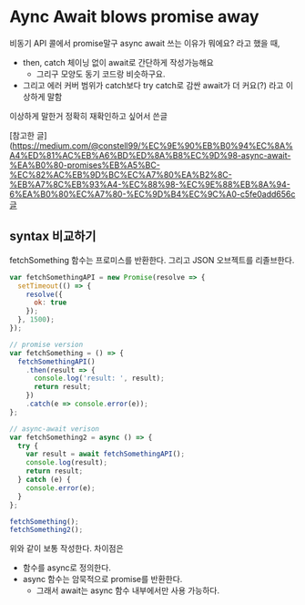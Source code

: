 # Aync Await blows promise away

비동기 API 콜에서 promise말구 async await 쓰는 이유가 뭐에요? 라고 했을 때,

- then, catch 체이닝 없이 await로 간단하게 작성가능해요
  - 그리구 모양도 동기 코드랑 비슷하구요.
- 그리고 에러 커버 범위가 catch보다 try catch로 감싼 await가 더 커요(?) 라고 이상하게 말함

이상하게 말한거 정확히 재확인하고 싶어서 쓴글

[참고한 글](https://medium.com/@constell99/%EC%9E%90%EB%B0%94%EC%8A%A4%ED%81%AC%EB%A6%BD%ED%8A%B8%EC%9D%98-async-await-%EA%B0%80-promises%EB%A5%BC-%EC%82%AC%EB%9D%BC%EC%A7%80%EA%B2%8C-%EB%A7%8C%EB%93%A4-%EC%88%98-%EC%9E%88%EB%8A%94-6%EA%B0%80%EC%A7%80-%EC%9D%B4%EC%9C%A0-c5fe0add656c글

## syntax 비교하기

fetchSomething 함수는 프로미스를 반환한다. 그리고 JSON 오브젝트를 리졸브한다.

```js
var fetchSomethingAPI = new Promise(resolve => {
  setTimeout(() => {
    resolve({
      ok: true
    });
  }, 1500);
});

// promise version
var fetchSomething = () => {
  fetchSomethingAPI()
    .then(result => {
      console.log('result: ', result);
      return result;
    })
    .catch(e => console.error(e));
};

// async-await verison
var fetchSomething2 = async () => {
  try {
    var result = await fetchSomethingAPI();
    console.log(result);
    return result;
  } catch (e) {
    console.error(e);
  }
};

fetchSomething();
fetchSomething2();
```

위와 같이 보통 작성한다.
차이점은

- 함수를 async로 정의한다.
- async 함수는 암묵적으로 promise를 반환한다.
  - 그래서 await는 async 함수 내부에서만 사용 가능하다.
